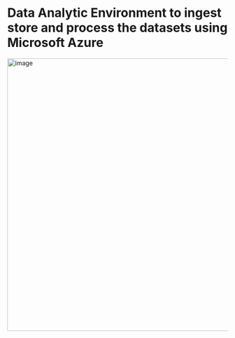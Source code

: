 # Data Analytic Environment to ingest store and process the datasets using Microsoft Azure

<img width="622" alt="image" src="https://github.com/Rajdeep096/Data-Analytic-Environment-to-ingest-store-and-process-the-datasets-using-Microsoft-Azure/assets/147287417/2c97237b-e178-42b8-8adc-62920cf540fc">
